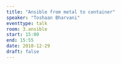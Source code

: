 ```yaml
---
title: "Ansible from metal to container"
speaker: "Toshaan Bharvani"
eventtype: talk
room: 3.ansible
start: 15:00
end: 15:55
date: 2018-12-29
draft: false
---
```

